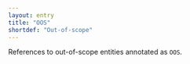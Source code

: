 ```yaml
---
layout: entry
title: "OOS"
shortdef: "Out-of-scope"
---
```


References to out-of-scope entities annotated as `OOS`.
